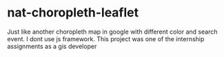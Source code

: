 # nat-choropleth-leaflet
Just like another choropleth map in google with different color and search event. I dont use js framework. This project was one of the internship assignments as a gis developer
